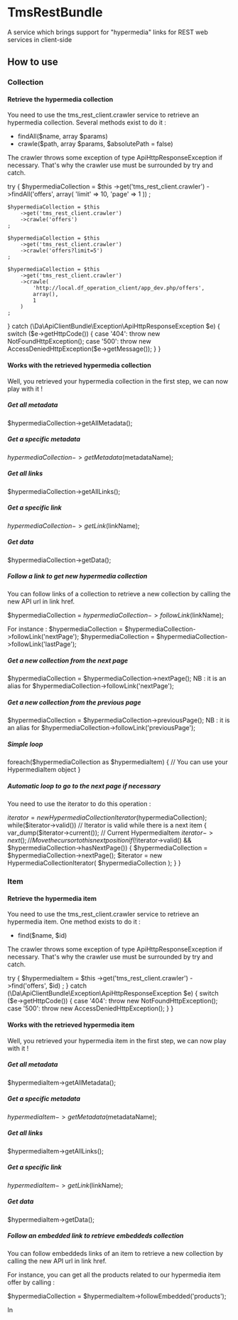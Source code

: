 TmsRestBundle
=============

A service which brings support for "hypermedia" links for REST web services
in client-side

How to use
----------

### Collection

#### Retrieve the hypermedia collection

You need to use the tms_rest_client.crawler service to retrieve
an hypermedia collection. Several methods exist to do it :

* findAll($name, array $params)
* crawle($path, array $params, $absolutePath = false)

The crawler throws some exception of type ApiHttpResponseException if necessary.
That's why the crawler use must be surrounded by try and catch.

try {
    $hypermediaCollection = $this
        ->get('tms_rest_client.crawler')
        ->findAll('offers', array(
            'limit' => 10,
            'page'  => 1
        ))
    ;

    $hypermediaCollection = $this
        ->get('tms_rest_client.crawler')
        ->crawle('offers')
    ;

    $hypermediaCollection = $this
        ->get('tms_rest_client.crawler')
        ->crawle('offers?limit=5')
    ;

    $hypermediaCollection = $this
        ->get('tms_rest_client.crawler')
        ->crawle(
            'http://local.df_operation_client/app_dev.php/offers',
            array(),
            1
        )
    ;
} catch (\Da\ApiClientBundle\Exception\ApiHttpResponseException $e) {
    switch ($e->getHttpCode()) {
        case '404':
            throw new NotFoundHttpException();
        case '500':
            throw new AccessDeniedHttpException($e->getMessage());
    }
}

#### Works with the retrieved hypermedia collection

Well, you retrieved your hypermedia collection in the first step,
we can now play with it !

##### Get all metadata

$hypermediaCollection->getAllMetadata();

##### Get a specific metadata

$hypermediaCollection->getMetadata($metadataName);

##### Get all links

$hypermediaCollection->getAllLinks();

##### Get a specific link

$hypermediaCollection->getLink($linkName);

##### Get data

$hypermediaCollection->getData();

##### Follow a link to get new hypermedia collection

You can follow links of a collection to retrieve a new collection
by calling the new API url in link href.

$hypermediaCollection = $hypermediaCollection->followLink($linkName);

For instance :
$hypermediaCollection = $hypermediaCollection->followLink('nextPage');
$hypermediaCollection = $hypermediaCollection->followLink('lastPage');

##### Get a new collection from the next page

$hypermediaCollection = $hypermediaCollection->nextPage();
NB : it is an alias for $hypermediaCollection->followLink('nextPage');

##### Get a new collection from the previous page

$hypermediaCollection = $hypermediaCollection->previousPage();
NB : it is an alias for $hypermediaCollection->followLink('previousPage');

##### Simple loop

foreach($hypermediaCollection as $hypermediaItem)
{
    // You can use your HypermediaItem object
}

##### Automatic loop to go to the next page if necessary

You need to use the iterator to do this operation :

$iterator = new HypermediaCollectionIterator($hypermediaCollection);
while($iterator->valid()) // Iterator is valid while there is a next item
{
    var_dump($iterator->current()); // Current HypermediaItem
    $iterator->next(); // Move the cursor to this next position
    if(!$iterator->valid() && $hypermediaCollection->hasNextPage()) {
        $hypermediaCollection = $hypermediaCollection->nextPage();
        $iterator = new HypermediaCollectionIterator(
            $hypermediaCollection
        );
    }
}

### Item

#### Retrieve the hypermedia item

You need to use the tms_rest_client.crawler service to retrieve
an hypermedia item. One method exists to do it :

* find($name, $id)

The crawler throws some exception of type ApiHttpResponseException if necessary.
That's why the crawler use must be surrounded by try and catch.

try {
    $hypermediaItem = $this
        ->get('tms_rest_client.crawler')
        ->find('offers', $id)
    ;
} catch (\Da\ApiClientBundle\Exception\ApiHttpResponseException $e) {
    switch ($e->getHttpCode()) {
        case '404':
            throw new NotFoundHttpException();
        case '500':
            throw new AccessDeniedHttpException();
    }
}

#### Works with the retrieved hypermedia item

Well, you retrieved your hypermedia item in the first step,
we can now play with it !

##### Get all metadata

$hypermediaItem->getAllMetadata();

##### Get a specific metadata

$hypermediaItem->getMetadata($metadataName);

##### Get all links

$hypermediaItem->getAllLinks();

##### Get a specific link

$hypermediaItem->getLink($linkName);

##### Get data

$hypermediaItem->getData();

##### Follow an embedded link to retrieve embeddeds collection

You can follow embeddeds links of an item to retrieve a new collection
by calling the new API url in link href.

For instance, you can get all the products related to our hypermedia
item offer by calling :

$hypermediaCollection = $hypermediaItem->followEmbedded('products');

In